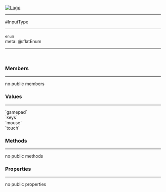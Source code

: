 
[![Logo](../../images/logo.png)](../../api/index.html)

---



#InputType



---

`enum`
<span class="meta">
<br/>meta: @:flatEnum
</span>


---

&nbsp;
&nbsp;

<h3>Members</h3> <hr/>no public members<h3>Values</h3> <hr/><span class="member signature apipage">`gamepad`<br/> </span>
        <span class="small_desc_flat"></span><span class="member signature apipage">`keys`<br/> </span>
        <span class="small_desc_flat"></span><span class="member signature apipage">`mouse`<br/> </span>
        <span class="small_desc_flat"></span><span class="member signature apipage">`touch`<br/> </span>
        <span class="small_desc_flat"></span>

<h3>Methods</h3> <hr/>no public methods

<h3>Properties</h3> <hr/>no public properties

&nbsp;
&nbsp;
&nbsp;